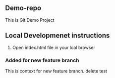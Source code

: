 ## Demo-repo
This is Git Demo Project

## Local Developmenet instructions

1. Open index.html file in your loal browser

### Added for new feature branch

This is context for new feature branch.
delete test 
